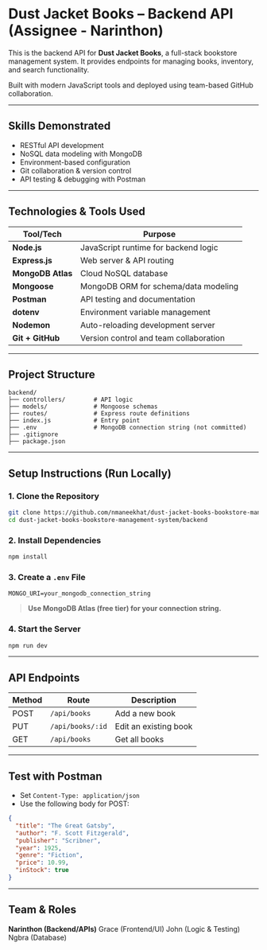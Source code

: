 # Dust Jacket Books – Backend API (Assignee - Narinthon)

This is the backend API for **Dust Jacket Books**, a full-stack bookstore management system. It provides endpoints for managing books, inventory, and search functionality.

Built with modern JavaScript tools and deployed using team-based GitHub collaboration.

---
## Skills Demonstrated

- RESTful API development
- NoSQL data modeling with MongoDB
- Environment-based configuration
- Git collaboration & version control
- API testing & debugging with Postman
---

## Technologies & Tools Used

Tool/Tech             | Purpose                             
----------------------|-------------------------------------
**Node.js**           | JavaScript runtime for backend logic 
**Express.js**        | Web server & API routing             
**MongoDB Atlas**     | Cloud NoSQL database                 
**Mongoose**          | MongoDB ORM for schema/data modeling 
**Postman**           | API testing and documentation        
**dotenv**            | Environment variable management      
**Nodemon**           | Auto-reloading development server    
**Git + GitHub**      | Version control and team collaboration 

---

## Project Structure

```
backend/
├── controllers/        # API logic
├── models/             # Mongoose schemas
├── routes/             # Express route definitions
├── index.js            # Entry point
├── .env                # MongoDB connection string (not committed)
├── .gitignore
├── package.json
```

---

## Setup Instructions (Run Locally)

### 1. Clone the Repository

```bash
git clone https://github.com/nmaneekhat/dust-jacket-books-bookstore-management-system.git
cd dust-jacket-books-bookstore-management-system/backend
```

### 2. Install Dependencies

```bash
npm install
```

### 3. Create a `.env` File

```
MONGO_URI=your_mongodb_connection_string
```

> **Use MongoDB Atlas (free tier) for your connection string.**

### 4. Start the Server

```bash
npm run dev
```

---

## API Endpoints

Method | Route             | Description           
-------|-------------------|-----------------------
POST   | `/api/books`      | Add a new book        
PUT    | `/api/books/:id`  | Edit an existing book 
GET    | `/api/books`      | Get all books         

---

## Test with Postman

- Set `Content-Type: application/json`
- Use the following body for POST:

```json
{
  "title": "The Great Gatsby",
  "author": "F. Scott Fitzgerald",
  "publisher": "Scribner",
  "year": 1925,
  "genre": "Fiction",
  "price": 10.99,
  "inStock": true
}
```

---

## Team & Roles
**Narinthon (Backend/APIs)**
Grace (Frontend/UI)
John (Logic & Testing)
Ngbra (Database)
